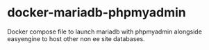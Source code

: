 # docker-mariadb-phpmyadmin
Docker compose file to launch mariadb with phpmyadmin alongside easyengine to host other non ee site databases.
